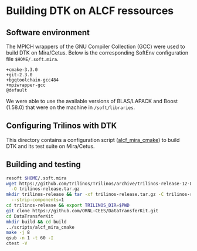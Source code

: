 # Building DTK on ALCF ressources

## Software environment
The MPICH wrappers of the GNU Compiler Collection (GCC) were used to build DTK on Mira/Cetus.
Below is the corresponding SoftEnv configuration file `$HOME/.soft.mira`.
```
+cmake-3.3.0
+git-2.3.0
+bgqtoolchain-gcc484
+mpiwrapper-gcc
@default
```
We were able to use the available versions of BLAS/LAPACK and Boost (1.58.0) that were on the machine in `/soft/libraries`.

## Configuring Trilinos with DTK
This directory contains a configuration script ([alcf_mira_cmake](alcf_mira_cmake)) to build DTK and its test suite on Mira/Cetus.

## Building and testing
```bash
resoft $HOME/.soft.mira
wget https://github.com/trilinos/Trilinos/archive/trilinos-release-12-8-1.tar.gz \
  -O trilinos-release.tar.gz
mkdir trilinos-release && tar -xf trilinos-release.tar.gz -C trilinos-release \
  --strip-components=1
cd trilinos-release && export TRILINOS_DIR=$PWD
git clone https://github.com/ORNL-CEES/DataTransferKit.git
cd DataTransferKit
mkdir build && cd build
../scripts/alcf_mira_cmake
make -j 8
qsub -n 1 -t 60 -I
ctest -V
```
